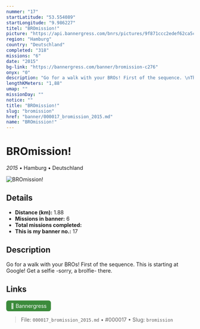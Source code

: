 ```yaml
---
nummer: "17"
startLatitude: "53.554089"
startLongitude: "9.986227"
titel: "BROmission!"
picture: "https://api.bannergress.com/bnrs/pictures/9f871ccc2edef62ca5cb2ecb7953b377"
region: "Hamburg"
country: "Deutschland"
completed: "318"
missions: "6"
date: "2015"
bg-link: "https://bannergress.com/banner/bromission-c276"
onyx: "0"
description: "Go for a walk with your BROs! First of the sequence. \nThis is starting at Google! Get a selfie -sorry, a brolfie- there."
lengthKMeters: "1,88"
umap: ""
missionDay: ""
notice: ""
title: "BROmission!"
slug: "bromission"
href: "banner/000017_bromission_2015.md"
name: "BROmission!"
---
```

# BROmission!

*2015* • Hamburg • Deutschland

![BROmission!](https://api.bannergress.com/bnrs/pictures/9f871ccc2edef62ca5cb2ecb7953b377)



## Details
- **Distance (km):** 1.88
- **Missions in banner:** 6
- **Total missions completed:** 
- **This is my banner no.:** 17



## Description
Go for a walk with your BROs! First of the sequence. 
This is starting at Google! Get a selfie -sorry, a brolfie- there.



## Links
<a href="https://bannergress.com/banner/bromission-c276" target="_blank" style="display:inline-block;margin-right:8px;padding:6px 12px;background:#3c8b3c;color:#fff;text-decoration:none;border-radius:6px;">🔗 Bannergress</a>



> File: `000017_bromission_2015.md` • #000017 • Slug: `bromission`
